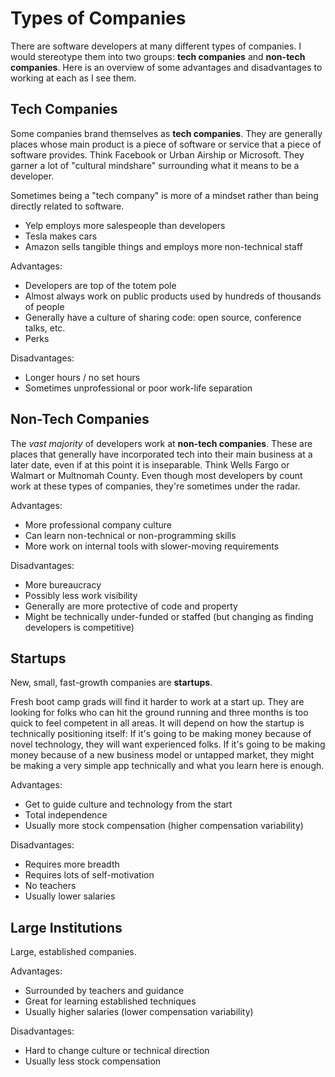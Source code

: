 # Types of Companies

There are software developers at many different types of companies.
I would stereotype them into two groups: **tech companies** and **non-tech companies**.
Here is an overview of some advantages and disadvantages to working at each as I see them.

## Tech Companies

Some companies brand themselves as **tech companies**.
They are generally places whose main product is a piece of software or service that a piece of software provides.
Think Facebook or Urban Airship or Microsoft.
They garner a lot of "cultural mindshare" surrounding what it means to be a developer.

Sometimes being a "tech company" is more of a mindset rather than being directly related to software.

* Yelp employs more salespeople than developers
* Tesla makes cars
* Amazon sells tangible things and employs more non-technical staff

Advantages:

* Developers are top of the totem pole
* Almost always work on public products used by hundreds of thousands of people
* Generally have a culture of sharing code: open source, conference talks, etc.
* Perks

Disadvantages:

* Longer hours / no set hours
* Sometimes unprofessional or poor work-life separation

## Non-Tech Companies

The _vast majority_ of developers work at **non-tech companies**.
These are places that generally have incorporated tech into their main business at a later date, even if at this point it is inseparable.
Think Wells Fargo or Walmart or Multnomah County.
Even though most developers by count work at these types of companies, they're sometimes under the radar.

Advantages:

* More professional company culture
* Can learn non-technical or non-programming skills
* More work on internal tools with slower-moving requirements

Disadvantages:

* More bureaucracy
* Possibly less work visibility
* Generally are more protective of code and property
* Might be technically under-funded or staffed (but changing as finding developers is competitive)

## Startups

New, small, fast-growth companies are **startups**.

Fresh boot camp grads will find it harder to work at a start up.
They are looking for folks who can hit the ground running and three months is too quick to feel competent in all areas.
It will depend on how the startup is technically positioning itself:
If it's going to be making money because of novel technology, they will want experienced folks.
If it's going to be making money because of a new business model or untapped market, they might be making a very simple app technically and what you learn here is enough.

Advantages:

* Get to guide culture and technology from the start
* Total independence
* Usually more stock compensation (higher compensation variability)

Disadvantages:

* Requires more breadth
* Requires lots of self-motivation
* No teachers
* Usually lower salaries

## Large Institutions

Large, established companies.

Advantages:

* Surrounded by teachers and guidance
* Great for learning established techniques
* Usually higher salaries (lower compensation variability)

Disadvantages:

* Hard to change culture or technical direction
* Usually less stock compensation
